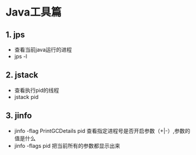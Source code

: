 # Java工具篇

## 1. jps

- 查看当前java运行的进程
- jps -l

## 2. jstack 

- 查看执行pid的线程
- jstack pid

## 3. jinfo

- jinfo -flag PrintGCDetails pid 查看指定进程号是否开启参数（+|-）,参数的值是什么
- jinfo -flags pid 把当前所有的参数都显示出来